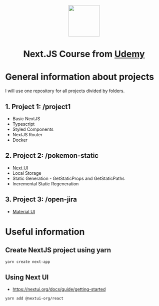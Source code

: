 <div align="center"> 
  <img height="100px" src="https://upload.wikimedia.org/wikipedia/commons/8/8e/Nextjs-logo.svg" />
  
  <h1>Next.JS Course from <a target="_blank" href="http://www.udemy.com/course/nextjs-fh/">Udemy</a></h1>
</div>

# General information about projects
I will use one repository for all projects divided by folders.

## 1. Project 1: /project1
* Basic NextJS
* Typescript
* Styled Components
* NextJS Router
* Docker

## 2. Project 2: /pokemon-static
* [Next UI](https://nextui.org/)
* Local Storage
* Static Generation - GetStaticProps and GetStaticPaths
* Incremental Static Regeneration

## 3. Project 3: /open-jira
* [Material UI](https://material-ui.com/)

# Useful information

## Create NextJS project using yarn
```bash
yarn create next-app
```

## Using Next UI
- https://nextui.org/docs/guide/getting-started
```bash
yarn add @nextui-org/react
```